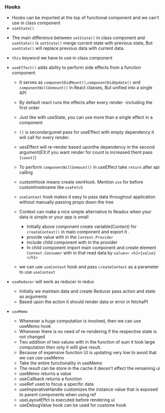 ### Hooks

+ Hooks can be imported at the top of functional component and we can't use in class component
+ `useState()`
- The main difference between `setState()` in class component and `useState()` is `setState()` merge current state with previous state, But `useState()` will replace previous data with current data.
+ `this` keyword we have to use in class component

+ `useEffect()` adds ability to perform side effects from a function component

    - It serves as `componentDidMount()`,`componentDidUpdate()` and `componentWillUnmount()` in React classes, But unified into a single API
    - By default react runs the effects after every render -including the first order
    - Just like with useState, you can use more than a single effect in a component

    - `[]` is secondargumet pass for useEffect with empty dependency it will call for every render.
    - uesEffect will re-render based uponthe dependency in the second argument(EX:if you want render for count is increased thent pass `[count]`)

  - To perform `componentWillUnmount()` in useEffect take `return` after api calling 

  + customHook means create ownHook. Mention `use` for before customhookname like `useFetch`

  + `useContext` hook makes it easy to pass data throughout application without manually passing props down the tree
  + Context can make a nice simple alternative to Readux when your data is simple or your app is small

    -  Initially  above component create variable(Contect)  for `createContext()` in main component and export it .
    - provide value with in the `Context.Provider`
    - include child component with in the provider
    - In child component import main component and create element `Context.Consumer` with in that read data by `value=> <h1>{value}</h1>`
  + we can use `useContext` hook and pass `createContext` as a parameter to use `useContext`


+ `useReducer` will work as reducer in redux
  - Initially we maintain data and create Reducer pass action and state as arguments
  - Based upon the action it should render data or error in fetchaPI

+ `useMemo` 

  - Whenever a huge computation is involved, then we can use useMemo hook
  - Whenever there is no need of re-rendering if the respective state is not changed
  - Two addition of two values with in the function of sum it took large computation then only it willl give result.
  - Because of expensive function UI is updating very low to avoid that we can use useMemo
  - Take the entire functionality in useMemo
  - The result can be store in the cache it deosn't effect the remaining ui
  - useMemo returns a value
  - useCallback returns a function
  - useRef used to focus a specific data
  - useImperativeHandle customizes the instance value that is exposed to parent components when using ref
  - useLayoutEffct is executed before rendering ui
  - useDebugValue hook can be used for custome hook